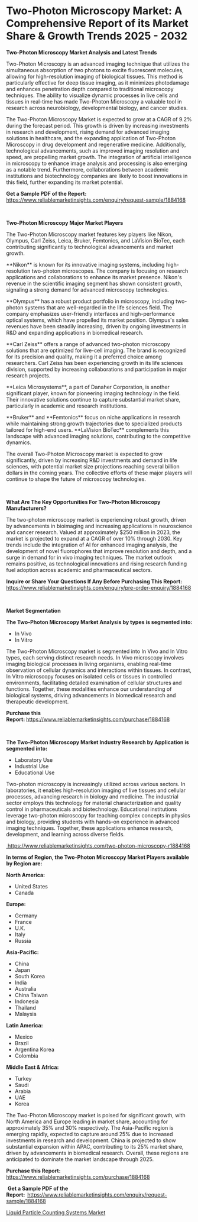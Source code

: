 <p><h1>Two-Photon Microscopy Market: A Comprehensive Report of its Market Share & Growth Trends 2025 - 2032</h1></p><p><strong>Two-Photon Microscopy Market Analysis and Latest Trends</strong></p>
<p><p>Two-Photon Microscopy is an advanced imaging technique that utilizes the simultaneous absorption of two photons to excite fluorescent molecules, allowing for high-resolution imaging of biological tissues. This method is particularly effective for deep tissue imaging, as it minimizes photodamage and enhances penetration depth compared to traditional microscopy techniques. The ability to visualize dynamic processes in live cells and tissues in real-time has made Two-Photon Microscopy a valuable tool in research across neurobiology, developmental biology, and cancer studies.</p><p>The Two-Photon Microscopy Market is expected to grow at a CAGR of 9.2% during the forecast period. This growth is driven by increasing investments in research and development, rising demand for advanced imaging solutions in healthcare, and the expanding application of Two-Photon Microscopy in drug development and regenerative medicine. Additionally, technological advancements, such as improved imaging resolution and speed, are propelling market growth. The integration of artificial intelligence in microscopy to enhance image analysis and processing is also emerging as a notable trend. Furthermore, collaborations between academic institutions and biotechnology companies are likely to boost innovations in this field, further expanding its market potential.</p></p>
<p><strong>Get a Sample PDF of the Report:&nbsp;</strong> <a href="https://www.reliablemarketinsights.com/enquiry/request-sample/1884168?utm_campaign=2761&utm_medium=2&utm_source=Github&utm_content=ia&utm_term=01032025&utm_id=two-photon-microscopy">https://www.reliablemarketinsights.com/enquiry/request-sample/1884168</a></p>
<p>&nbsp;</p>
<p><strong>Two-Photon Microscopy Major Market Players</strong></p>
<p><p>The Two-Photon Microscopy market features key players like Nikon, Olympus, Carl Zeiss, Leica, Bruker, Femtonics, and LaVision BioTec, each contributing significantly to technological advancements and market growth.</p><p>**Nikon** is known for its innovative imaging systems, including high-resolution two-photon microscopes. The company is focusing on research applications and collaborations to enhance its market presence. Nikon's revenue in the scientific imaging segment has shown consistent growth, signaling a strong demand for advanced microscopy technologies.</p><p>**Olympus** has a robust product portfolio in microscopy, including two-photon systems that are well-regarded in the life sciences field. The company emphasizes user-friendly interfaces and high-performance optical systems, which have propelled its market position. Olympus's sales revenues have been steadily increasing, driven by ongoing investments in R&D and expanding applications in biomedical research.</p><p>**Carl Zeiss** offers a range of advanced two-photon microscopy solutions that are optimized for live-cell imaging. The brand is recognized for its precision and quality, making it a preferred choice among researchers. Carl Zeiss has been experiencing growth in its life sciences division, supported by increasing collaborations and participation in major research projects.</p><p>**Leica Microsystems**, a part of Danaher Corporation, is another significant player, known for pioneering imaging technology in the field. Their innovative solutions continue to capture substantial market share, particularly in academic and research institutions.</p><p>**Bruker** and **Femtonics** focus on niche applications in research while maintaining strong growth trajectories due to specialized products tailored for high-end users. **LaVision BioTec** complements this landscape with advanced imaging solutions, contributing to the competitive dynamics.</p><p>The overall Two-Photon Microscopy market is expected to grow significantly, driven by increasing R&D investments and demand in life sciences, with potential market size projections reaching several billion dollars in the coming years. The collective efforts of these major players will continue to shape the future of microscopy technologies.</p></p>
<p>&nbsp;</p>
<p><strong>What Are The Key Opportunities For Two-Photon Microscopy Manufacturers?</strong></p>
<p><p>The two-photon microscopy market is experiencing robust growth, driven by advancements in bioimaging and increasing applications in neuroscience and cancer research. Valued at approximately $250 million in 2023, the market is projected to expand at a CAGR of over 10% through 2030. Key trends include the integration of AI for enhanced imaging analysis, the development of novel fluorophores that improve resolution and depth, and a surge in demand for in vivo imaging techniques. The market outlook remains positive, as technological innovations and rising research funding fuel adoption across academic and pharmaceutical sectors.</p></p>
<p><strong>Inquire or Share Your Questions If Any Before Purchasing This Report:</strong> <a href="https://www.reliablemarketinsights.com/enquiry/pre-order-enquiry/1884168?utm_campaign=2761&utm_medium=2&utm_source=Github&utm_content=ia&utm_term=01032025&utm_id=two-photon-microscopy">https://www.reliablemarketinsights.com/enquiry/pre-order-enquiry/1884168</a></p>
<p>&nbsp;</p>
<p><strong>Market Segmentation</strong></p>
<p><strong>The Two-Photon Microscopy Market Analysis by types is segmented into:</strong></p>
<p><ul><li>In Vivo</li><li>In Vitro</li></ul></p>
<p><p>The Two-Photon Microscopy market is segmented into In Vivo and In Vitro types, each serving distinct research needs. In Vivo microscopy involves imaging biological processes in living organisms, enabling real-time observation of cellular dynamics and interactions within tissues. In contrast, In Vitro microscopy focuses on isolated cells or tissues in controlled environments, facilitating detailed examination of cellular structures and functions. Together, these modalities enhance our understanding of biological systems, driving advancements in biomedical research and therapeutic development.</p></p>
<p><strong>Purchase this Report:&nbsp;</strong><a href="https://www.reliablemarketinsights.com/purchase/1884168?utm_campaign=2761&utm_medium=2&utm_source=Github&utm_content=ia&utm_term=01032025&utm_id=two-photon-microscopy">https://www.reliablemarketinsights.com/purchase/1884168</a></p>
<p>&nbsp;</p>
<p><strong>The Two-Photon Microscopy Market Industry Research by Application is segmented into:</strong></p>
<p><ul><li>Laboratory Use</li><li>Industrial Use</li><li>Educational Use</li></ul></p>
<p><p>Two-photon microscopy is increasingly utilized across various sectors. In laboratories, it enables high-resolution imaging of live tissues and cellular processes, advancing research in biology and medicine. The industrial sector employs this technology for material characterization and quality control in pharmaceuticals and biotechnology. Educational institutions leverage two-photon microscopy for teaching complex concepts in physics and biology, providing students with hands-on experience in advanced imaging techniques. Together, these applications enhance research, development, and learning across diverse fields.</p></p>
<p><a href="https://www.reliablemarketinsights.com/two-photon-microscopy-r1884168?utm_campaign=2761&utm_medium=2&utm_source=Github&utm_content=ia&utm_term=01032025&utm_id=two-photon-microscopy">&nbsp;https://www.reliablemarketinsights.com/two-photon-microscopy-r1884168</a></p>
<p><strong>In terms of Region, the Two-Photon Microscopy Market Players available by Region are:</strong></p>
<p>
    <p> <strong> North America: </strong>
        <ul>
            <li>United States</li>
            <li>Canada</li>
        </ul>
        </p> 
    <p> <strong> Europe: </strong>
        <ul>
            <li>Germany</li>
            <li>France</li>
            <li>U.K.</li>
            <li>Italy</li>
            <li>Russia</li>
        </ul>
        </p> 
    <p> <strong> Asia-Pacific: </strong>
        <ul>
            <li>China</li>
            <li>Japan</li>
            <li>South Korea</li>
            <li>India</li>
            <li>Australia</li>
            <li>China Taiwan</li>
            <li>Indonesia</li>
            <li>Thailand</li>
            <li>Malaysia</li>
        </ul>
        </p> 
    <p> <strong> Latin America: </strong>
        <ul>
            <li>Mexico</li>
            <li>Brazil</li>
            <li>Argentina Korea</li>
            <li>Colombia</li>
        </ul>
        </p> 
    <p> <strong> Middle East & Africa: </strong>
        <ul>
            <li>Turkey</li>
            <li>Saudi</li>
            <li>Arabia</li>
            <li>UAE</li>
            <li>Korea</li>
        </ul>
    </p>
    </p>
<p><p>The Two-Photon Microscopy market is poised for significant growth, with North America and Europe leading in market share, accounting for approximately 35% and 30% respectively. The Asia-Pacific region is emerging rapidly, expected to capture around 25% due to increased investments in research and development. China is projected to show substantial expansion within APAC, contributing to its 25% market share, driven by advancements in biomedical research. Overall, these regions are anticipated to dominate the market landscape through 2025.</p></p>
<p><strong>Purchase this Report: </strong><a href="https://www.reliablemarketinsights.com/purchase/1884168?utm_campaign=2761&utm_medium=2&utm_source=Github&utm_content=ia&utm_term=01032025&utm_id=two-photon-microscopy">https://www.reliablemarketinsights.com/purchase/1884168</a></p>
<p>&nbsp;<strong>Get a Sample PDF of the Report:&nbsp;&nbsp;</strong><a href="https://www.reliablemarketinsights.com/enquiry/request-sample/1884168?utm_campaign=2761&utm_medium=2&utm_source=Github&utm_content=ia&utm_term=01032025&utm_id=two-photon-microscopy">https://www.reliablemarketinsights.com/enquiry/request-sample/1884168</a></p>
<p><strong></strong></p>
<p><p><a href="https://github.com/saaindosya/Market-Research-Report-List-1/blob/main/liquid-particle-counting-systems-market.md?utm_campaign=2761&utm_medium=2&utm_source=Github&utm_content=ia&utm_term=01032025&utm_id=two-photon-microscopy">Liquid Particle Counting Systems Market</a></p></p>